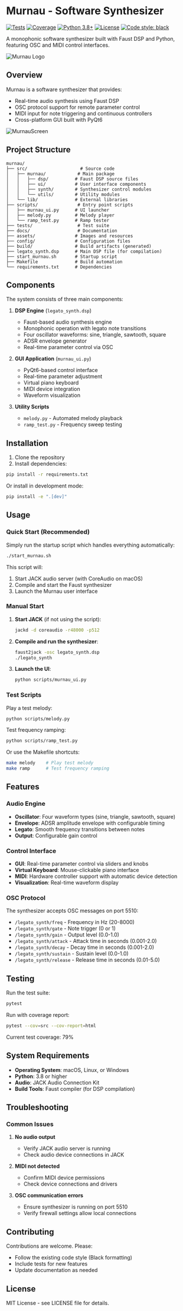 # Murnau - Software Synthesizer

[![Tests](https://github.com/jsfillman/murnau/actions/workflows/tests.yml/badge.svg)](https://github.com/jsfillman/murnau/actions/workflows/tests.yml)
[![Coverage](https://img.shields.io/badge/coverage-79%25-brightgreen?style=flat&logo=pytest&logoColor=white)](https://github.com/jsfillman/murnau/actions/workflows/tests.yml)
[![Python 3.8+](https://img.shields.io/badge/python-3.8+-blue.svg)](https://www.python.org/downloads/)
[![License](https://img.shields.io/badge/license-MIT-green.svg)](LICENSE)
[![Code style: black](https://img.shields.io/badge/code%20style-black-000000.svg)](https://github.com/psf/black)

A monophonic software synthesizer built with Faust DSP and Python, featuring OSC and MIDI control interfaces.

![Murnau Logo](assets/images/Murnau.png)

## Overview

Murnau is a software synthesizer that provides:

- Real-time audio synthesis using Faust DSP
- OSC protocol support for remote parameter control
- MIDI input for note triggering and continuous controllers
- Cross-platform GUI built with PyQt6

![MurnauScreen](assets/images/MurnauScreen.png)



## Project Structure

```
murnau/
├── src/                    # Source code
│   ├── murnau/            # Main package
│   │   ├── dsp/          # Faust DSP source files
│   │   ├── ui/           # User interface components
│   │   ├── synth/        # Synthesizer control modules
│   │   └── utils/        # Utility modules
│   └── lib/              # External libraries
├── scripts/               # Entry point scripts
│   ├── murnau_ui.py      # UI launcher
│   ├── melody.py         # Melody player
│   └── ramp_test.py      # Ramp tester
├── tests/                 # Test suite
├── docs/                  # Documentation
├── assets/               # Images and resources
├── config/               # Configuration files
├── build/                # Build artifacts (generated)
├── legato_synth.dsp      # Main DSP file (for compilation)
├── start_murnau.sh       # Startup script
├── Makefile              # Build automation
└── requirements.txt      # Dependencies
```

## Components

The system consists of three main components:

1. **DSP Engine** (`legato_synth.dsp`)
   - Faust-based audio synthesis engine
   - Monophonic operation with legato note transitions
   - Four oscillator waveforms: sine, triangle, sawtooth, square
   - ADSR envelope generator
   - Real-time parameter control via OSC

2. **GUI Application** (`murnau_ui.py`)
   - PyQt6-based control interface
   - Real-time parameter adjustment
   - Virtual piano keyboard
   - MIDI device integration
   - Waveform visualization

3. **Utility Scripts**
   - `melody.py` - Automated melody playback
   - `ramp_test.py` - Frequency sweep testing

## Installation

1. Clone the repository
2. Install dependencies:
```bash
pip install -r requirements.txt
```

Or install in development mode:
```bash
pip install -e ".[dev]"
```

## Usage

### Quick Start (Recommended)

Simply run the startup script which handles everything automatically:

```bash
./start_murnau.sh
```

This script will:
1. Start JACK audio server (with CoreAudio on macOS)
2. Compile and start the Faust synthesizer
3. Launch the Murnau user interface

### Manual Start

1. **Start JACK** (if not using the script):
   ```bash
   jackd -d coreaudio -r48000 -p512
   ```

2. **Compile and run the synthesizer**:
   ```bash
   faust2jack -osc legato_synth.dsp
   ./legato_synth
   ```

3. **Launch the UI**:
   ```bash
   python scripts/murnau_ui.py
   ```

### Test Scripts

Play a test melody:
```bash
python scripts/melody.py
```

Test frequency ramping:
```bash
python scripts/ramp_test.py
```

Or use the Makefile shortcuts:
```bash
make melody    # Play test melody
make ramp      # Test frequency ramping
```

## Features

### Audio Engine
- **Oscillator**: Four waveform types (sine, triangle, sawtooth, square)
- **Envelope**: ADSR amplitude envelope with configurable timing
- **Legato**: Smooth frequency transitions between notes
- **Output**: Configurable gain control

### Control Interface
- **GUI**: Real-time parameter control via sliders and knobs
- **Virtual Keyboard**: Mouse-clickable piano interface
- **MIDI**: Hardware controller support with automatic device detection
- **Visualization**: Real-time waveform display

### OSC Protocol
The synthesizer accepts OSC messages on port 5510:
- `/legato_synth/freq` - Frequency in Hz (20-8000)
- `/legato_synth/gate` - Note trigger (0 or 1)
- `/legato_synth/gain` - Output level (0.0-1.0)
- `/legato_synth/attack` - Attack time in seconds (0.001-2.0)
- `/legato_synth/decay` - Decay time in seconds (0.001-2.0)
- `/legato_synth/sustain` - Sustain level (0.0-1.0)
- `/legato_synth/release` - Release time in seconds (0.01-5.0)

## Testing

Run the test suite:
```bash
pytest
```

Run with coverage report:
```bash
pytest --cov=src --cov-report=html
```

Current test coverage: 79%

## System Requirements

- **Operating System**: macOS, Linux, or Windows
- **Python**: 3.8 or higher
- **Audio**: JACK Audio Connection Kit
- **Build Tools**: Faust compiler (for DSP compilation)

## Troubleshooting

### Common Issues

1. **No audio output**
   - Verify JACK audio server is running
   - Check audio device connections in JACK

2. **MIDI not detected**
   - Confirm MIDI device permissions
   - Check device connections and drivers

3. **OSC communication errors**
   - Ensure synthesizer is running on port 5510
   - Verify firewall settings allow local connections

## Contributing

Contributions are welcome. Please:
- Follow the existing code style (Black formatting)
- Include tests for new features
- Update documentation as needed

## License

MIT License - see LICENSE file for details.